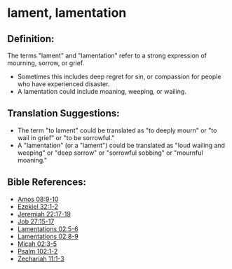 # lament, lamentation #

## Definition: ##

The terms "lament" and "lamentation" refer to a strong expression of mourning, sorrow, or grief.

* Sometimes this includes deep regret for sin, or compassion for people who have experienced disaster.
* A lamentation could include moaning, weeping, or wailing.

## Translation Suggestions: ##

* The term "to lament" could be translated as "to deeply mourn" or "to wail in grief" or "to be sorrowful."
* A "lamentation" (or a "lament") could be translated as "loud wailing and weeping" or "deep sorrow" or "sorrowful sobbing" or "mournful moaning."

## Bible References: ##

* [Amos 08:9-10](en/tn/amo/help/08/09)
* [Ezekiel 32:1-2](en/tn/ezk/help/32/01)
* [Jeremiah 22:17-19](en/tn/jer/help/22/17)
* [Job 27:15-17](en/tn/job/help/27/15)
* [Lamentations 02:5-6](en/tn/lam/help/02/05)
* [Lamentations 02:8-9](en/tn/lam/help/02/08)
* [Micah 02:3-5](en/tn/mic/help/02/03)
* [Psalm 102:1-2](en/tn/psa/help/102/01)
* [Zechariah 11:1-3](en/tn/zec/help/11/01)